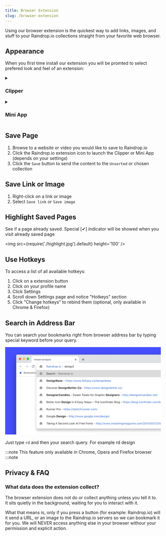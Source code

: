 ```yaml
---
title: Browser Extension
slug: /browser-extension
---
```


Using our browser extension is the quickest way to add links, images, and stuff to your Raindrop.io collections straight from your favorite web browser.

## Appearance
When you first time install our extension you will be promted to select prefered look and feel of an extension:

<!------------------------------>
<details><summary>

### Clipper

</summary>

Clipper is the most simple and fastest way to save new bookmarks.

![](clipper.jpg)

</details>

<!------------------------------>
<details><summary>

### Mini App

</summary>

Mini App gives you the same experience as our web site but in compact size. You can browse, search, organize and add new bookmarks.

![](mini_app.jpg)

</details>

## Save Page
1. Browse to a website or video you would like to save to Raindrop.io 
2. Click the Raindrop.io extension icon to launch the Clipper or Mini App (depends on your settings)
3. Click the `Save` button to send the content to the `Unsorted` or chosen collection


## Save Link or Image
1. Right-click on a link or image
2. Select `Save link` or `Save image`

## Highlight Saved Pages
See if a page already saved. Special [✔] indicator will be showed when you visit already saved page

<img src={require('./highlight.jpg').default} height='100' />

## Use Hotkeys
To access a list of all available hotkeys:
1. Click on a extension button
2. Click on your profile name
3. Click Settings
4. Scroll down Settings page and notice "Hotkeys" section
5. Click "Change hotkeys" to rebind them (optional, only available in Chrome & Firefox)

## Search in Address Bar
You can search your bookmarks right from browser address bar by typing special keyword before your query.

![](./omnibox.png)

Just type ``rd`` and then your search query. For example rd design

:::note
This feature only available in Chrome, Opera and Firefox browser
:::note

## Privacy & FAQ
### What data does the extension collect?
The browser extension does not do or collect anything unless you tell it to. It sits quietly in the background, waiting for you to interact with it.

What that means is, only if you press a button (for example: Raindrop.io) will it send a URL, or an image to the Raindrop.io servers so we can bookmark it for you. We will NEVER access anything else in your browser withour your permission and explicit action.